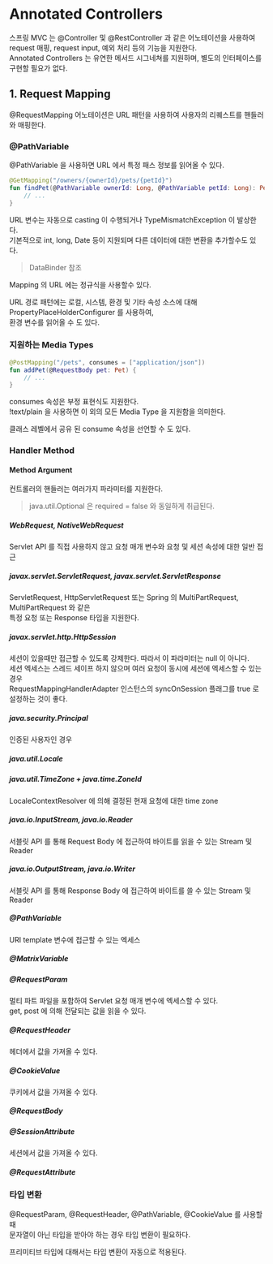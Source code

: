 # Annotated Controllers

스프링 MVC 는 @Controller 및 @RestController 과 같은 어노테이션을 사용하여
request 매핑, request input, 예외 처리 등의 기능을 지원한다.   
Annotated Controllers 는 유연한 메서드 시그네쳐를 지원하며, 별도의 인터페이스를 구현할 필요가 없다.

## 1. Request Mapping
@RequestMapping 어노테이션은 URL 패턴을 사용하여 사용자의 리퀘스트를 핸들러와 매핑한다.

### @PathVariable

@PathVariable 을 사용하면 URL 에서 특정 패스 정보를 읽어올 수 있다.

```kotlin
@GetMapping("/owners/{ownerId}/pets/{petId}")
fun findPet(@PathVariable ownerId: Long, @PathVariable petId: Long): Pet {
    // ...
}
```

URL 변수는 자동으로 casting 이 수행되거나 TypeMismatchException 이 발상한다.   
기본적으로 int, long, Date 등이 지원되며 다른 데이터에 대한 변환을 추가할수도 있다.

> DataBinder 참조

Mapping 의 URL 에는 정규식을 사용할수 있다.

URL 경로 패턴에는 로컬, 시스템, 환경 및 기타 속성 소스에 대해 PropertyPlaceHolderConfigurer 를 사용하여,   
환경 변수를 읽어올 수 도 있다.

### 지원하는 Media Types

```kotlin
@PostMapping("/pets", consumes = ["application/json"]) 
fun addPet(@RequestBody pet: Pet) {
    // ...
}
```

consumes 속성은 부정 표현식도 지원한다.   
!text/plain 을 사용하면 이 외의 모든 Media Type 을 지원함을 의미한다.

클래스 레벨에서 공유 된 consume 속성을 선언할 수 도 있다.

### Handler Method
#### Method Argument

컨트롤러의 핸들러는 여러가지 파라미터를 지원한다.

> java.util.Optional 은 required = false 와 동일하게 취급된다.

##### WebRequest, NativeWebRequest
Servlet API 를 직접 사용하지 않고 요청 매개 변수와 요청 및 세션 속성에 대한 일반 접근

##### javax.servlet.ServletRequest, javax.servlet.ServletResponse

ServletRequest, HttpServletRequest 또는 Spring 의 MultiPartRequest, MultiPartRequest 와 같은   
특정 요청 또는 Response 타입을 지원한다.

##### javax.servlet.http.HttpSession

세션이 있을때만 접근할 수 있도록 강제한다. 따라서 이 파라미터는 null 이 아니다.   
세션 엑세스는 스레드 세이프 하지 않으며 여러 요청이 동시에 세션에 엑세스할 수 있는 경우   
RequestMappingHandlerAdapter 인스턴스의 syncOnSession 플래그를 true 로 설정하는 것이 좋다.

##### java.security.Principal

인증된 사용자인 경우

##### java.util.Locale

##### java.util.TimeZone + java.time.ZoneId

LocaleContextResolver 에 의해 결정된 현재 요청에 대한 time zone

##### java.io.InputStream, java.io.Reader

서블릿 API 를 통해 Request Body 에 접근하여 바이트를 읽을 수 있는 Stream 및 Reader

##### java.io.OutputStream, java.io.Writer

서블릿 API 를 통해 Response Body 에 접근하여 바이트를 쓸 수 있는 Stream 및 Reader

##### @PathVariable
URI template 변수에 접근할 수 있는 엑세스

##### @MatrixVariable

##### @RequestParam

멀티 파트 파일을 포함하여 Servlet 요청 매개 변수에 엑세스할 수 있다.   
get, post 에 의해 전달되는 값을 읽을 수 있다.

##### @RequestHeader

헤더에서 값을 가져올 수 있다.

##### @CookieValue

쿠키에서 값을 가져올 수 있다.

##### @RequestBody

##### @SessionAttribute
세션에서 값을 가져올 수 있다.

##### @RequestAttribute


### 타입 변환

@RequestParam, @RequestHeader, @PathVariable, @CookieValue 를 사용할 때   
문자열이 아닌 타입을 받아야 하는 경우 타입 변환이 필요하다.

프리미티브 타입에 대해서는 타입 변환이 자동으로 적용된다.